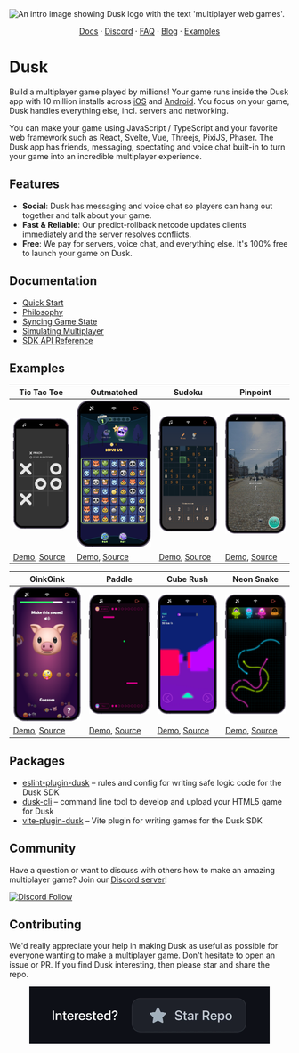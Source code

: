 <picture>
<source media="(prefers-color-scheme: dark)" srcset="docs/static/img/readme-hero-dark.png" >
<source media="(prefers-color-scheme: light)" srcset="docs/static/img/readme-hero-light.png" >
<img src="../docs/static/img/open-source-grant-dark.png" alt="An intro image showing Dusk logo with the text 'multiplayer web games'." >
</picture>

<p align="center">
  <a href="https://developers.dusk.gg">Docs</a> · <a href="https://discord.gg/dusk-devs">Discord</a> · <a href="https://developers.dusk.gg/faq">FAQ</a> · <a href="https://developers.dusk.gg/blog">Blog</a> · <a href="https://developers.dusk.gg/docs/examples/games">Examples</a> 
</p>

# Dusk

Build a multiplayer game played by millions! Your game runs inside the Dusk app with 10 million installs across [iOS](https://apps.apple.com/app/rune-games-and-voice-chat/id1450358364) and [Android](https://play.google.com/store/apps/details?id=ai.rune.tincan). You focus on your game, Dusk handles everything else, incl. servers and networking.

You can make your game using JavaScript / TypeScript and your favorite web framework such as React, Svelte, Vue, Threejs, PixiJS, Phaser. The Dusk app has friends, messaging, spectating and voice chat built-in to turn your game into an incredible multiplayer experience.

## Features

- **Social**: Dusk has messaging and voice chat so players can hang out together and talk about your game.
- **Fast & Reliable**: Our predict-rollback netcode updates clients immediately and the server resolves conflicts.
- **Free**: We pay for servers, voice chat, and everything else. It's 100% free to launch your game on Dusk.

## Documentation

- [Quick Start](https://developers.dusk.gg/docs/quick-start)
- [Philosophy](https://developers.dusk.gg/docs/how-it-works/philosophy)
- [Syncing Game State](https://developers.dusk.gg/docs/how-it-works/syncing-game-state)
- [Simulating Multiplayer](https://developers.dusk.gg/docs/publishing/simulating-multiplayer)
- [SDK API Reference](https://developers.dusk.gg/docs/api-reference)

## Examples

| Tic Tac Toe | Outmatched | Sudoku | Pinpoint |
|---|---|---|---|
| [<img src="docs/static/img/multiplayer-games/tic-tac-toe.png" width=500>](https://developers.dusk.gg/examples/tic-tac-toe/) | [<img src="docs/static/img/multiplayer-games/outmatched.png" width=500>](https://developers.dusk.gg/examples/outmatched/) | [<img src="docs/static/img/multiplayer-games/sudoku.png" width=500>](https://developers.dusk.gg/examples/sudoku/) | [<img src="docs/static/img/multiplayer-games/pinpoint.png" width=500>](https://developers.dusk.gg/examples/pinpoint/) |
| [Demo](https://developers.dusk.gg/examples/tic-tac-toe/), [Source](https://github.com/dusk-gg/dusk/tree/staging/examples/tic-tac-toe) | [Demo](https://developers.dusk.gg/examples/outmatched/), [Source](https://github.com/dusk-gg/dusk/tree/staging/examples/outmatched) | [Demo](https://developers.dusk.gg/examples/sudoku/), [Source](https://github.com/dusk-gg/dusk/tree/staging/examples/sudoku) | [Demo](https://developers.dusk.gg/examples/pinpoint/), [Source](https://github.com/dusk-gg/dusk/tree/staging/examples/pinpoint) |

| OinkOink | Paddle | Cube Rush | Neon Snake |
|---|---|---|---|
| [<img src="docs/static/img/multiplayer-games/oink-oink.png" width=500>](https://developers.dusk.gg/examples/oink-oink/) | [<img src="docs/static/img/multiplayer-games/paddle.png" width=500>](https://developers.dusk.gg/examples/paddle/) | [<img src="docs/static/img/multiplayer-games/cube-rush.png" width=500>](https://developers.dusk.gg/examples/cube-rush/) | [<img src="docs/static/img/multiplayer-games/neon-snake.png" width=500>](https://developers.dusk.gg/examples/neon-snake/) |
| [Demo](https://developers.dusk.gg/examples/oink-oink/), [Source](https://github.com/dusk-gg/dusk/tree/staging/examples/oink-oink) | [Demo](https://developers.dusk.gg/examples/paddle/), [Source](https://github.com/dusk-gg/dusk/tree/staging/examples/paddle) | [Demo](https://developers.dusk.gg/examples/cube-rush/), [Source](https://github.com/dusk-gg/dusk/tree/staging/examples/cube-rush) | [Demo](https://developers.dusk.gg/examples/neon-snake/), [Source](https://github.com/dusk-gg/dusk/tree/staging/examples/neon-snake) |

## Packages

- [eslint-plugin-dusk](https://github.com/dusk-gg/dusk/tree/staging/packages/eslint-plugin-dusk) – rules and config for writing safe logic code for the Dusk SDK
- [dusk-cli](https://github.com/dusk-gg/dusk/tree/staging/packages/dusk-cli) – command line tool to develop and upload your HTML5 game for Dusk
- [vite-plugin-dusk](https://github.com/dusk-gg/dusk/tree/staging/packages/vite-plugin-dusk) – Vite plugin for writing games for the Dusk SDK

## Community

Have a question or want to discuss with others how to make an amazing multiplayer game? Join our [Discord server](https://discord.gg/dusk-devs)!

[![Discord Follow](https://dcbadge.vercel.app/api/server/dusk-devs?style=flat)](https://discord.gg/dusk-devs)

## Contributing

We'd really appreciate your help in making Dusk as useful as possible for everyone wanting to make a multiplayer game. Don't hesitate to open an issue or PR. If you find Dusk interesting, then please star and share the repo. 

<div align="center">
<picture>
<source media="(prefers-color-scheme: light)" srcset="docs/static/img/star-the-repo-light.gif" >
<source media="(max-width: 543px)" srcset="docs/static/img/star-the-repo-dark-mobile.gif" >
<img src="docs/static/img/star-the-repo-dark.gif" alt="An animation encouraging readers to star the GitHub repo if they're interested." width="432" height="103" >
</picture>
</div>
